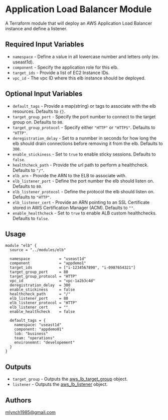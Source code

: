 Application Load Balancer Module
===========

A Terraform module that will deploy an AWS Application Load Balancer instance and define a listener.

Required Input Variables
----------------------

- `namespace` - Define a value in all lowercase number and letters only (ex. useast1d).
- `component` - Specify the application role for this elb.
- `target_ids` - Provide a list of EC2 Instance IDs.
- `vpc_id` - The vpc ID where this elb instance should be deployed.

Optional Input Variables
----------------------

- `default_tags` - Provide a map(string) or tags to associate with the elb resources. Defaults to `{}`.
- `target_group_port` - Specify the port number to connect to the target group on. Defaults to `80`.
- `target_group_protocol` - Specify either `"HTTP"` or `"HTTPS"`. Defaults to `"HTTP"`.
- `deregistration_delay` - Set to a nunmber in seconds for how long the elb should drain connections before removing it from the elb. Defaults to `300`.
- `enable_stickiness` - Set to `true` to enable sticky sessions. Defaults to `false`.
- `healthcheck_path` - Provide the url path to perform a healthcheck. Defaults to `"/"`.
- `elb_arn` - Provide the ARN to the ELB to associate with.
- `elb_listener_port` - Define the port number the elb should listen on. Defaults to `80`.
- `elb_listener_protocol` - Define the protocol the elb should listen on. Defaults to `"HTTP"`.
- `elb_listener_cert` - Provide an ARN pointing to an SSL Certificate stored in AWS Certification Manager (ACM). Defaults to `""`.
- `enable_healthcheck` - Set to `true` to enable ALB custom healthchecks. Defaults to `false`.

Usage
-----

```hcl
module "elb" {
  source = "../modules/elb"

  namespace             = "useast1d"
  component             = "appdemo1"
  target_ids            = ["i-1234567890", "i-0987654321"]
  target_group_port     = 80
  target_group_protocol = "HTTP"
  vpc_id                = "vpc-1a2b3c4d"
  deregistration_delay  = 300
  enable_stickiness     = false
  healthcheck_path      = "/"
  elb_listener_port     = 80
  elb_listener_protocol = "HTTP"
  elb_listener_cert     = ""
  enable_healthcheck    = false

  default_tags = {
    namespace: "useast1d"
    component: "appdemo01"
    lob: "business"
    team: "operations"
    environemnt: "developement"
  }
}
```

Outputs
----------------------

- `target_group` - Outputs the [aws_lb_target_group](https://registry.terraform.io/providers/hashicorp/aws/latest/docs/resources/lb_target_group) object.
- `listener` - Outputs the [aws_lb_listener](https://registry.terraform.io/providers/hashicorp/aws/latest/docs/resources/lb_listener) object.

Authors
----------------------

mlynch1985@gmail.com
